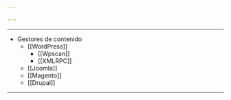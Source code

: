 ```yaml
---

---
```

---

- Gestores de contenido
	-  [[WordPress]]
		- [[Wpscan]]
		- [[XMLRPC]]
	- [[Joomla]]
	- [[Magento]]
	- [[Drupal]]
----

